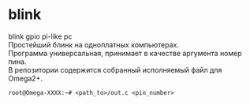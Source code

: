 # blink
blink gpio pi-like pc\
Простейший блинк на одноплатных компьютерах.\
Программа универсальная, принимает в качестве аргумента номер пина. \
В репозитории содержится собранный исполняемый файл для Omega2+. 
```console
root@Omega-XXXX:~# <path_to>/out.c <pin_number> 
```
